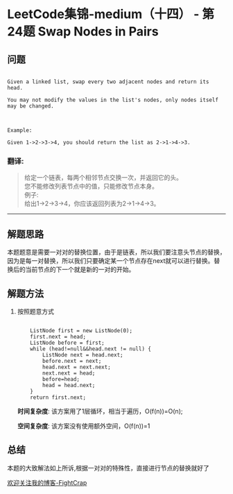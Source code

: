 # LeetCode集锦-medium（十四） - 第24题 Swap Nodes in Pairs  

## 问题

```

Given a linked list, swap every two adjacent nodes and return its head.

You may not modify the values in the list's nodes, only nodes itself may be changed.

 

Example:

Given 1->2->3->4, you should return the list as 2->1->4->3.
```
### 翻译:
>给定一个链表，每两个相邻节点交换一次，并返回它的头。  
>您不能修改列表节点中的值，只能修改节点本身。  
>例子:  
>给出1->2->3->4，你应该返回列表为2->1->4->3。 
---
## 解题思路
本题题意是需要一对对的替换位置，由于是链表，所以我们要注意头节点的替换，因为是每一对替换，所以我们只要确定某一个节点存在next就可以进行替换。替换后的当前节点的下一个就是新的一对的开始。
## 解题方法
1. 按照题意方式
    ```
    
        ListNode first = new ListNode(0);
        first.next = head;
        ListNode before = first;
        while (head!=null&&head.next != null) {
            ListNode next = head.next;
            before.next = next;
            head.next = next.next;
            next.next = head;
            before=head;
            head = head.next;
        }
        return first.next;
    ```
    __时间复杂度__:
    该方案用了1层循环，相当于遍历，O(f(n))=O(n);

    __空间复杂度__:
    该方案没有使用额外空间，O(f(n))=1


## 总结
本题的大致解法如上所诉,根据一对对的特殊性，直接进行节点的替换就好了


[欢迎关注我的博客-FightCrap](https://fightcrap.github.io/)